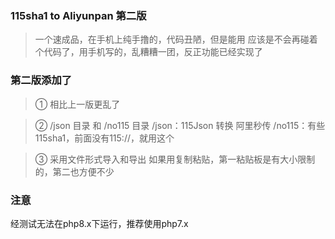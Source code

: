 ### 115sha1 to Aliyunpan 第二版
>一个速成品，在手机上纯手撸的，代码丑陋，但是能用
>应该是不会再碰着个代码了，用手机写的，乱糟糟一团，反正功能已经实现了

### 第二版添加了

> ① 相比上一版更乱了

> ② /json 目录 和 /no115 目录
/json：115Json 转换 阿里秒传
/no115：有些115sha1，前面没有115://，就用这个

> ③ 采用文件形式导入和导出
> 如果用复制粘贴，第一粘贴板是有大小限制的，第二也方便不少

### 注意
经测试无法在php8.x下运行，推荐使用php7.x

